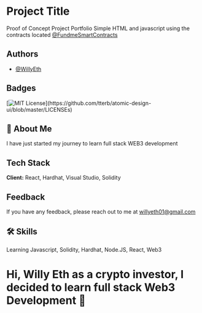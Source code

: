 
# Project Title

Proof of Concept Project Portfolio 
Simple HTML and javascript using the contracts located [@FundmeSmartContracts](https://github.com/WillyEth/hardhat-fund-me-fcc)

## Authors

- [@WillyEth](https://github.com/WillyEth)


## Badges

[![MIT License](https://img.shields.io/apm/l/atomic-design-ui.svg?)](https://github.com/tterb/atomic-design-ui/blob/master/LICENSEs)

## 🚀 About Me
I have just started my journey to learn full stack WEB3 development

## Tech Stack

**Client:** React, Hardhat, Visual Studio, Solidity

## Feedback

If you have any feedback, please reach out to me at willyeth01@gmail.com

## 🛠 Skills
Learning Javascript, Solidity, Hardhat, Node.JS, React, Web3

# Hi, Willy Eth as a crypto investor, I decided to learn full stack Web3 Development 👋